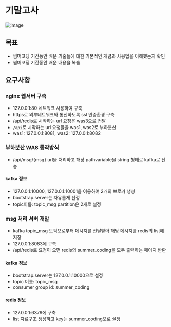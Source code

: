 # 기말고사

![image](https://github.com/user-attachments/assets/cd3719e7-0a4d-4e42-b50d-3e4bb8d947a7)

## 목표
- 썸머코딩 기간동안 배운 기술들에 대한 기본적인 개념과 사용법을 이해했는지 확인
- 썸머코딩 기간동안 배운 내용을 복습

## 요구사항
### nginx 웹서버 구축
- 127.0.0.1:80 네트워크 사용하여 구축
- https로 외부네트워크와 통신하도록 ssl 인증환경 구축
- /api/redis로 시작하는 url 요청은 was3으로 전달
- `/api`로 시작하는 url 요청들을 was1, was2로 부하분산
- was1: 127.0.0.1:8081, was2: 127.0.0.1:8082

### 부하분산 WAS 동작방식
- /api/msg/{msg} url을 처리하고 해당 pathvariable을 string 형태로 kafka로 전송
#### kafka 정보
- 127.0.0.1:10000, 127.0.0.1:10001을 이용하여 2개의 브로커 생성
- bootstrap.server는 자유롭게 선정
- topic이름: topic_msg partition은 2개로 설정

### msg 처리 서버 개발
- kafka topic_msg 토픽으로부터 메시지를 전달받아 해당 메시지를 redis의 list에 저장
- 127.0.0.1:8083에 구축
- /api/redis로 요청이 오면 redis의 summer_coding을 모두 출력하는 페이지 반환
#### kafka 정보
- bootstrap.server는 127.0.0.1:10000으로 설정
- topic 이름: topic_msg
- consumer group id: summer_coding
#### redis 정보
- 127.0.0.1:6379에 구축
- list 자료구조 생성하고 key는 summer_coding으로 설정
